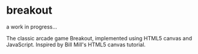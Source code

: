 breakout
========
a work in progress...

The classic arcade game Breakout, implemented using HTML5 canvas and JavaScript.
Inspired by Bill Mill's HTML5 canvas tutorial.
